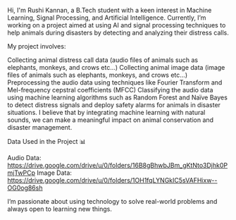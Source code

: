 Hi, I'm Rushi Kannan, a B.Tech student with a keen interest in Machine Learning, Signal Processing, and Artificial Intelligence. Currently, I’m working on a project aimed at using AI and signal processing techniques to help animals during disasters by detecting and analyzing their distress calls.

My project involves:

Collecting animal distress call data (audio files of animals such as elephants, monkeys, and crows etc...)
Collecting animal image data (image files of animals such as elephants, monkeys, and crows etc...)
Preprocessing the audio data using techniques like Fourier Transform and Mel-frequency cepstral coefficients (MFCC)
Classifying the audio data using machine learning algorithms such as Random Forest and Naïve Bayes to detect distress signals and deploy safety alarms for animals in disaster situations.
I believe that by integrating machine learning with natural sounds, we can make a meaningful impact on animal conservation and disaster management.

Data Used in the Project 📊

Audio Data:   https://drive.google.com/drive/u/0/folders/16B8gBhwbJBm_gKtNto3Djhk0PmjTwPCp
Image Data:   https://drive.google.com/drive/u/0/folders/1OH1fqLYNGkIC5sVAFHixw--OG0og86sh

I’m passionate about using technology to solve real-world problems and always open to learning new things.

